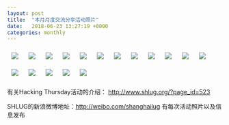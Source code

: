 ```yaml
---
layout: post
title:  "本月月度交流分享活动照片"
date:   2018-06-23 13:27:19 +0000
categories: monthly
---
```


[<img style='margin:10px;' src='https://raw.githubusercontent.com/shanghailug/res2018/master/i623.monthly/i623_1444_2100+08.1920p.jpg'>](https://raw.githubusercontent.com/shanghailug/res2018/master/i623.monthly/i623_1444_2100+08.JPG)
[<img style='margin:10px;' src='https://raw.githubusercontent.com/shanghailug/res2018/master/i623.monthly/i623_1444_3400+08.1920p.jpg'>](https://raw.githubusercontent.com/shanghailug/res2018/master/i623.monthly/i623_1444_3400+08.JPG)
[<img style='margin:10px;' src='https://raw.githubusercontent.com/shanghailug/res2018/master/i623.monthly/i623_1447_1600+08.1920p.jpg'>](https://raw.githubusercontent.com/shanghailug/res2018/master/i623.monthly/i623_1447_1600+08.JPG)
[<img style='margin:10px;' src='https://raw.githubusercontent.com/shanghailug/res2018/master/i623.monthly/i623_1447_3500+08.1920p.jpg'>](https://raw.githubusercontent.com/shanghailug/res2018/master/i623.monthly/i623_1447_3500+08.JPG)
[<img style='margin:10px;' src='https://raw.githubusercontent.com/shanghailug/res2018/master/i623.monthly/i623_1457_5700+08.1920p.jpg'>](https://raw.githubusercontent.com/shanghailug/res2018/master/i623.monthly/i623_1457_5700+08.JPG)
[<img style='margin:10px;' src='https://raw.githubusercontent.com/shanghailug/res2018/master/i623.monthly/i623_1458_2400+08.1920p.jpg'>](https://raw.githubusercontent.com/shanghailug/res2018/master/i623.monthly/i623_1458_2400+08.JPG)
[<img style='margin:10px;' src='https://raw.githubusercontent.com/shanghailug/res2018/master/i623.monthly/i623_1458_5000+08.1920p.jpg'>](https://raw.githubusercontent.com/shanghailug/res2018/master/i623.monthly/i623_1458_5000+08.JPG)
[<img style='margin:10px;' src='https://raw.githubusercontent.com/shanghailug/res2018/master/i623.monthly/i623_1500_3900+08.1920p.jpg'>](https://raw.githubusercontent.com/shanghailug/res2018/master/i623.monthly/i623_1500_3900+08.JPG)
[<img style='margin:10px;' src='https://raw.githubusercontent.com/shanghailug/res2018/master/i623.monthly/i623_1501_1700+08.1920p.jpg'>](https://raw.githubusercontent.com/shanghailug/res2018/master/i623.monthly/i623_1501_1700+08.JPG)
[<img style='margin:10px;' src='https://raw.githubusercontent.com/shanghailug/res2018/master/i623.monthly/i623_1532_1807+08.1920p.jpg'>](https://raw.githubusercontent.com/shanghailug/res2018/master/i623.monthly/i623_1532_1807+08.JPG)
[<img style='margin:10px;' src='https://raw.githubusercontent.com/shanghailug/res2018/master/i623.monthly/i623_1600_1700+08.1920p.jpg'>](https://raw.githubusercontent.com/shanghailug/res2018/master/i623.monthly/i623_1600_1700+08.JPG)
[<img style='margin:10px;' src='https://raw.githubusercontent.com/shanghailug/res2018/master/i623.monthly/i623_1613_5710+08.1920p.jpg'>](https://raw.githubusercontent.com/shanghailug/res2018/master/i623.monthly/i623_1613_5710+08.JPG)
[<img style='margin:10px;' src='https://raw.githubusercontent.com/shanghailug/res2018/master/i623.monthly/i623_1614_1584+08.1920p.jpg'>](https://raw.githubusercontent.com/shanghailug/res2018/master/i623.monthly/i623_1614_1584+08.JPG)
[<img style='margin:10px;' src='https://raw.githubusercontent.com/shanghailug/res2018/master/i623.monthly/i623_1616_4500+08.1920p.jpg'>](https://raw.githubusercontent.com/shanghailug/res2018/master/i623.monthly/i623_1616_4500+08.JPG)
[<img style='margin:10px;' src='https://raw.githubusercontent.com/shanghailug/res2018/master/i623.monthly/i623_1616_5700+08.1920p.jpg'>](https://raw.githubusercontent.com/shanghailug/res2018/master/i623.monthly/i623_1616_5700+08.JPG)
[<img style='margin:10px;' src='https://raw.githubusercontent.com/shanghailug/res2018/master/i623.monthly/i623_1628_2200+08.1920p.jpg'>](https://raw.githubusercontent.com/shanghailug/res2018/master/i623.monthly/i623_1628_2200+08.JPG)
[<img style='margin:10px;' src='https://raw.githubusercontent.com/shanghailug/res2018/master/i623.monthly/i623_1706_0900+08.1920p.jpg'>](https://raw.githubusercontent.com/shanghailug/res2018/master/i623.monthly/i623_1706_0900+08.JPG)

有关Hacking Thursday活动的介绍：
http://www.shlug.org/?page_id=523

SHLUG的新浪微博地址：http://weibo.com/shanghailug 有每次活动照片以及信息发布


